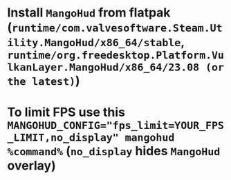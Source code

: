 # Install `MangoHud` from flatpak (`runtime/com.valvesoftware.Steam.Utility.MangoHud/x86_64/stable`, `runtime/org.freedesktop.Platform.VulkanLayer.MangoHud/x86_64/23.08 (or the latest)`)
# To limit FPS use this `MANGOHUD_CONFIG="fps_limit=YOUR_FPS_LIMIT,no_display" mangohud %command%` (`no_display` hides `MangoHud` overlay)